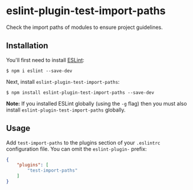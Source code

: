 # eslint-plugin-test-import-paths

Check the import paths of modules to ensure project guidelines.

## Installation

You'll first need to install [ESLint](http://eslint.org):

```
$ npm i eslint --save-dev
```

Next, install `eslint-plugin-test-import-paths`:

```
$ npm install eslint-plugin-test-import-paths --save-dev
```

**Note:** If you installed ESLint globally (using the `-g` flag) then you must also install `eslint-plugin-test-import-paths` globally.

## Usage

Add `test-import-paths` to the plugins section of your `.eslintrc` configuration file. You can omit the `eslint-plugin-` prefix:

```json
{
    "plugins": [
        "test-import-paths"
    ]
}
```





